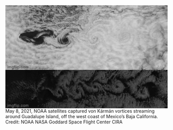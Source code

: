 <img align="center" alt="Coding" width="900" src="https://github.com/armandins/armandins/blob/main/7py911.gif">
<img align="center" alt="Coding" width="900" src="https://github.com/armandins/armandins/blob/main/7pyb11.gif">
May 8, 2021, NOAA satellites captured von Kármán vortices streaming around Guadalupe Island, off the west coast of Mexico’s Baja California.  
Credit:  
NOAA  
NASA Goddard Space Flight Center  
CIRA  
